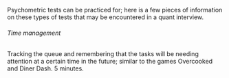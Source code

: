 Psychometric tests can be practiced for; here is a few pieces of information on these types of tests that may be encountered in a quant interview.

<h6>Time management</h6>

Tracking the queue and remembering that the tasks will be needing attention at a certain time in the future; similar to the games Overcooked and Diner Dash. 5 minutes.

